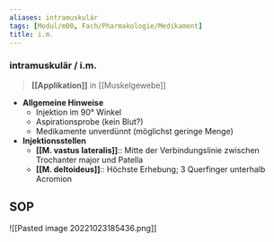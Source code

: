 ```yaml
---
aliases: intramuskulär
tags: [Modul/m00, Fach/Pharmakologie/Medikament]
title: i.m.
---
```

### intramuskulär / i.m.
> **[[Applikation]]** in [[Muskelgewebe]]
- **Allgemeine Hinweise**
	- Injektion im 90° Winkel
	- Aspirationsprobe (kein Blut?)
	- Medikamente unverdünnt (möglichst geringe Menge)
- **Injektionsstellen**
	- **[[M. vastus lateralis]]**:: Mitte der Verbindungslinie zwischen Trochanter major und Patella
	- **[[M. deltoideus]]**:: Höchste Erhebung; 3 Querfinger unterhalb Acromion
## SOP
![[Pasted image 20221023185436.png]]